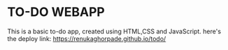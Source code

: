 # TO-DO WEBAPP
This is a basic to-do app, created using HTML,CSS and JavaScript.
here's the deploy link: https://renukaghorpade.github.io/todo/
